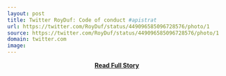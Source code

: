 ```yaml
---
layout: post
title: Twitter RoyDuf: Code of conduct #apistrat 
url: https://twitter.com/RoyDuf/status/449096585096728576/photo/1
source: https://twitter.com/RoyDuf/status/449096585096728576/photo/1
domain: twitter.com
image: 
---
```


<p></p>
<center><p><a href="https://twitter.com/RoyDuf/status/449096585096728576/photo/1" style='padding:25px; font-sze:18px; font-weight: bold;'>Read Full Story</a></p></center>
